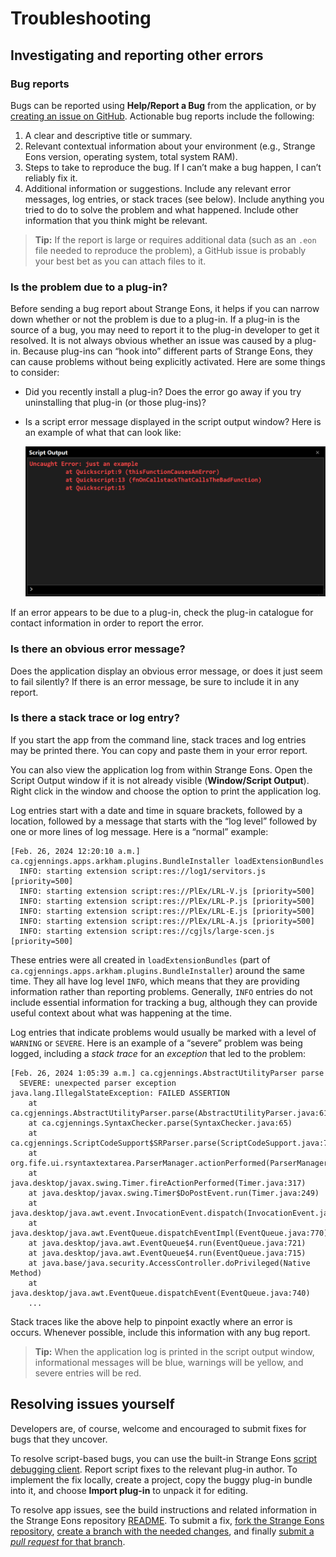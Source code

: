 # Troubleshooting

## Investigating and reporting other errors

### Bug reports

Bugs can be reported using **Help/Report a Bug** from the application, or by [creating an issue on GitHub](https://github.com/CGJennings/strange-eons/issues). Actionable bug reports include the following:

1. A clear and descriptive title or summary.
2. Relevant contextual information about your environment (e.g., Strange Eons version, operating system, total system RAM).
3. Steps to take to reproduce the bug. If I can’t make a bug happen, I can’t reliably fix it.
4. Additional information or suggestions. Include any relevant error messages, log entries, or stack traces (see below). Include anything you tried to do to solve the problem and what happened. Include other information that you think might be relevant.

> **Tip:** If the report is large or requires additional data (such as an `.eon` file needed to reproduce the problem), a GitHub issue is probably your best bet as you can attach files to it.

### Is the problem due to a plug-in?

Before sending a bug report about Strange Eons, it helps if you can narrow down whether or not the problem is due to a plug-in. If a plug-in is the source of a bug, you may need to report it to the plug-in developer to get it resolved. It is not always obvious whether an issue was caused by a plug-in. Because plug-ins can “hook into” different parts of Strange Eons, they can cause problems without being explicitly activated. Here are some things to consider:

* Did you recently install a plug-in? Does the error go away if you try uninstalling that plug-in (or those plug-ins)?

* Is a script error message displayed in the script output window? Here is an example of what that can look like:

  ![Example error shown in the script console](images/script-error-example.png)

If an error appears to be due to a plug-in, check the plug-in catalogue for contact information in order to report the error.

### Is there an obvious error message?

Does the application display an obvious error message, or does it just seem to fail silently? If there is an error message, be sure to include it in any report.

### Is there a stack trace or log entry?

If you start the app from the command line, stack traces and log entries may be printed there. You can copy and paste them in your error report.

You can also view the application log from within Strange Eons. Open the Script Output window if it is not already visible (**Window/Script Output**). Right click in the window and choose the option to print the application log.

Log entries start with a date and time in square brackets, followed by a location, followed by a message that starts with the “log level” followed by one or more lines of log message. Here is a “normal” example:

```
[Feb. 26, 2024 12:20:10 a.m.] ca.cgjennings.apps.arkham.plugins.BundleInstaller loadExtensionBundles
  INFO: starting extension script:res://log1/servitors.js [priority=500]
  INFO: starting extension script:res://PlEx/LRL-V.js [priority=500]
  INFO: starting extension script:res://PlEx/LRL-P.js [priority=500]
  INFO: starting extension script:res://PlEx/LRL-E.js [priority=500]
  INFO: starting extension script:res://PlEx/LRL-A.js [priority=500]
  INFO: starting extension script:res://cgjls/large-scen.js [priority=500]
```

These entries were all created in `loadExtensionBundles` (part of `ca.cgjennings.apps.arkham.plugins.BundleInstaller`) around the same time. They all have log level `INFO`, which means that they are providing information rather than reporting problems. Generally, `INFO` entries do not include essential information for tracking a bug, although they can provide useful context about what was happening at the time.

Log entries that indicate problems would usually be marked with a level of `WARNING` or `SEVERE`. Here is an example of a “severe” problem was being logged, including a *stack trace* for an *exception* that led to the problem:

```
[Feb. 26, 2024 1:05:39 a.m.] ca.cgjennings.AbstractUtilityParser parse
  SEVERE: unexpected parser exception
java.lang.IllegalStateException: FAILED ASSERTION
	at ca.cgjennings.AbstractUtilityParser.parse(AbstractUtilityParser.java:61)
	at ca.cgjennings.SyntaxChecker.parse(SyntaxChecker.java:65)
	at ca.cgjennings.ScriptCodeSupport$SRParser.parse(ScriptCodeSupport.java:70)
	at org.fife.ui.rsyntaxtextarea.ParserManager.actionPerformed(ParserManager.java:163)
	at java.desktop/javax.swing.Timer.fireActionPerformed(Timer.java:317)
	at java.desktop/javax.swing.Timer$DoPostEvent.run(Timer.java:249)
	at java.desktop/java.awt.event.InvocationEvent.dispatch(InvocationEvent.java:313)
	at java.desktop/java.awt.EventQueue.dispatchEventImpl(EventQueue.java:770)
	at java.desktop/java.awt.EventQueue$4.run(EventQueue.java:721)
	at java.desktop/java.awt.EventQueue$4.run(EventQueue.java:715)
	at java.base/java.security.AccessController.doPrivileged(Native Method)
	at java.desktop/java.awt.EventQueue.dispatchEvent(EventQueue.java:740)
    ...
```

Stack traces like the above help to pinpoint exactly where an error is occurs. Whenever possible, include this information with any bug report.

> **Tip:** When the application log is printed in the script output window, informational messages will be blue, warnings will be yellow, and severe entries will be red.

## Resolving issues yourself

Developers are, of course, welcome and encouraged to submit fixes for bugs that they uncover.

To resolve script-based bugs, you can use the built-in Strange Eons [script debugging client](dm-debugger.md). Report script fixes to the relevant plug-in author. To implement the fix locally, create a project, copy the buggy plug-in bundle into it, and choose **Import plug-in** to unpack it for editing.

To resolve app issues, see the build instructions and related information in the Strange Eons repository [README](https://github.com/CGJennings/strange-eons). To submit a fix, [fork the Strange Eons repository](https://docs.github.com/en/pull-requests/collaborating-with-pull-requests/working-with-forks/fork-a-repo), [create a branch with the needed changes](https://docs.github.com/en/pull-requests/collaborating-with-pull-requests/proposing-changes-to-your-work-with-pull-requests/creating-and-deleting-branches-within-your-repository), and finally [submit a *pull request* for that branch](https://docs.github.com/en/pull-requests/collaborating-with-pull-requests/proposing-changes-to-your-work-with-pull-requests/creating-a-pull-request).